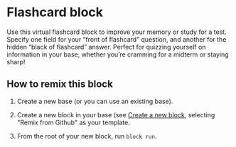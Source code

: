 # Flashcard block

Use this virtual flashcard block to improve your memory or study for a test. Specify one field for your “front of
flashcard” question, and another for the hidden “black of flashcard” answer. Perfect for quizzing yourself on information
in your base, whether you’re cramming for a midterm or staying sharp!

## How to remix this block

1. Create a new base (or you can use an existing base).

2. Create a new block in your base (see [Create a new block](https://airtable.com/developers/blocks/guides/hello-world-tutorial#create-a-new-block),
   selecting "Remix from Github" as your template.

3. From the root of your new block, run `block run`.

